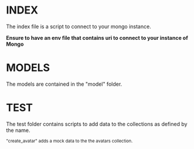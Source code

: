# INDEX
The index file is a script to connect to your mongo instance.


**Ensure to have an env file that contains uri to connect to your instance of Mongo**

# MODELS 
The models are contained in the "model" folder.

# TEST
The test folder contains scripts to add data to the collections as defined by the name.

<sub>"create_avatar" adds a mock data to the the avatars collection.</sub>


